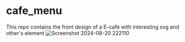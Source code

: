 # cafe_menu
 This repo contains the front design of a E-cafe with interesting svg and other's element
![Screenshot 2024-08-20 222110](https://github.com/user-attachments/assets/7fa36f7a-695e-47c8-ad63-92dd6df7b965)
